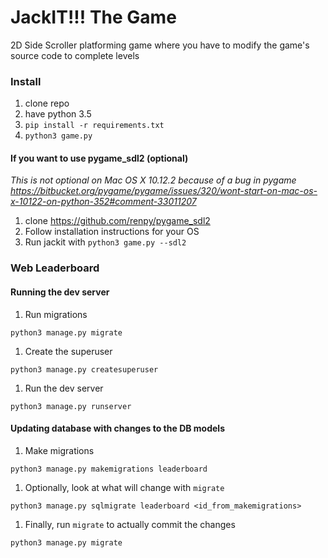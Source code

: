 # JackIT!!! The Game

2D Side Scroller platforming game where you have to modify the game's source code to complete levels

### Install

1. clone repo
2. have python 3.5
3. `pip install -r requirements.txt`
4. `python3 game.py`

#### If you want to use pygame_sdl2 (optional)

_This is not optional on Mac OS X 10.12.2 because of a bug in pygame_
_https://bitbucket.org/pygame/pygame/issues/320/wont-start-on-mac-os-x-10122-on-python-352#comment-33011207_

1. clone https://github.com/renpy/pygame_sdl2
1. Follow installation instructions for your OS
1. Run jackit with `python3 game.py --sdl2`

### Web Leaderboard

#### Running the dev server

1. Run migrations

```
python3 manage.py migrate
```

1. Create the superuser

```
python3 manage.py createsuperuser
```

1. Run the dev server

```
python3 manage.py runserver
```

#### Updating database with changes to the DB models

1. Make migrations

```
python3 manage.py makemigrations leaderboard
```

1. Optionally, look at what will change with `migrate`

```
python3 manage.py sqlmigrate leaderboard <id_from_makemigrations>
```

1. Finally, run `migrate` to actually commit the changes

```
python3 manage.py migrate
```
